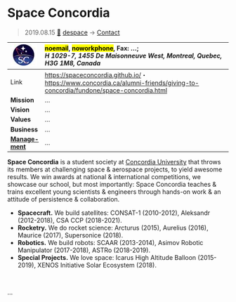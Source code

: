 # Space Concordia
> 2019.08.15 [🚀](../index/index.md) [despace](index.md) → [Contact](contact.md)

|[![](f/con/s/space_concordia_logo1_thumb.jpg)](f/con/s/space_concordia_logo1.png)|<mark>noemail</mark>, <mark>noworkphone</mark>, Fax: …;<br> *H 1029-7, 1455 De Maisonneuve West, Montreal, Quebec, H3G 1M8, Canada*|
|:--|:--|
|Link|<https://spaceconcordia.github.io/>・ <https://www.concordia.ca/alumni-friends/giving-to-concordia/fundone/space-concordia.html>|
|**Mission**|…|
|**Vision**|…|
|**Values**|…|
|**Business**|…|
|**[Manage-<br>ment](mgmt.md)**|…|

**Space Concordia** is a student society at [Concordia University](zz_concordia_univ.md) that throws its members at challenging space & aerospace projects, to yield awesome results. We win awards at national & international competitions, we showcase our school, but most importantly: Space Concordia teaches & trains excellent young scientists & engineers through hands-on work & an attitude of persistence & collaboration.
   - **Spacecraft.** We build satellites: CONSAT-1 (2010-2012), Aleksandr (2012-2018), CSA CCP (2018-2021).
   - **Rocketry.** We do rocket science: Arcturus (2015), Aurelius (2016), Maurice (2017), Supersonice (2018).
   - **Robotics.** We build robots: SCAAR (2013-2014), Asimov Robotic Manipulator (2017-2018), ASTRo (2018-2019).
   - **Special Projects.** We love space: Icarus High Altitude Balloon (2015-2019), XENOS Initiative Solar Ecosystem (2018).


<p style="page-break-after:always"> </p>

…
